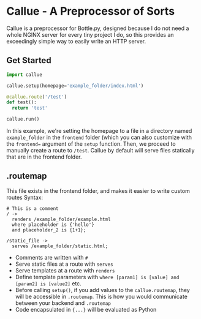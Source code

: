 # Callue - A Preprocessor of Sorts
Callue is a preprocessor for Bottle.py, designed because I do not need a whole NGINX server for every tiny project I do, so this provides an exceedingly simple way to easily write an HTTP server.

## Get Started
```py
import callue

callue.setup(homepage='example_folder/index.html')

@callue.route('/test')
def test():
  return 'test'

callue.run()
```
In this example, we're setting the homepage to a file in a directory
named `example_folder` in the `frontend` folder (which you can also
customize with the `frontend=` argument of the `setup` function.
Then, we proceed to manually create a route to `/test`. Callue by default will serve files statically that are in the frontend folder.

## .routemap
This file exists in the frontend folder, and makes it easier to write custom routes
Syntax:
```
# This is a comment
/ ->
  renders /example_folder/example.html
  where placeholder is {'hello'}
  and placeholder_2 is {1+1};

/static_file ->
  serves /example_folder/static.html;
```
- Comments are written with `#`
- Serve static files at a route with `serves`
- Serve templates at a route with `renders`
- Define template parameters with `where [param1] is [value] and [param2] is [value2]` etc.
- Before calling `setup()`, if you add values to the `callue.routemap`, they will be accessible in `.routemap`. This is how you would communicate between your backend and `.routemap`
- Code encapsulated in `{...}` will be evaluated as Python